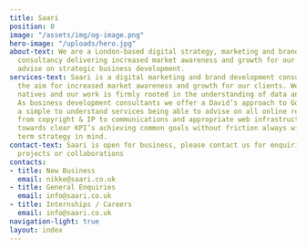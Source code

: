 ```yaml
---
title: Saari
position: 0
image: "/assets/img/og-image.png"
hero-image: "/uploads/hero.jpg"
about-text: We are a London-based digital strategy, marketing and brand development
  consultancy delivering increased market awareness and growth for our clients alongside
  advise on strategic business development.
services-text: Saari is a digital marketing and brand development consultancy with
  the aim for increased market awareness and growth for our clients. We are digital
  natives and our work is firmly rooted in the understanding of data and market insights.
  As business development consultants we offer a David’s approach to Goliath with
  a simple to understand services being able to advise on all online requirements
  from copyright & IP to communications and appropriate web infrastructure. We work
  towards clear KPI’s achieving common goals without friction always with client long
  term strategy in mind.
contact-text: Saari is open for business, please contact us for enquiries, to discuss
  projects or collaborations
contacts:
- title: New Business
  email: nikke@saari.co.uk
- title: General Enquiries
  email: info@saari.co.uk
- title: Internships / Careers
  email: info@saari.co.uk
navigation-light: true
layout: index
---
```



